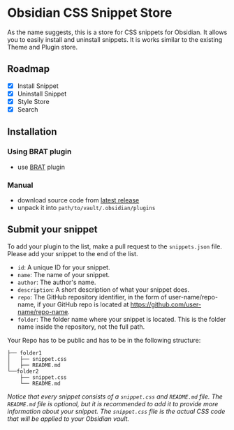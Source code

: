 # Obsidian CSS Snippet Store
As the name suggests, this is a store for CSS snippets for Obsidian. It allows you to easily install and uninstall snippets. It is works similar to the existing Theme and Plugin store.

## Roadmap
- [x] Install Snippet
- [x] Uninstall Snippet
- [x] Style Store
- [x] Search

## Installation

### Using BRAT plugin
- use [BRAT](https://github.com/TfTHacker/obsidian42-brat) plugin
### Manual
- download source code from [latest release](https://github.com/xavwe/obsidian-css-snippet-store/releases/latest)
- unpack it into `path/to/vault/.obsidian/plugins`

## Submit your snippet
To add your plugin to the list, make a pull request to the `snippets.json` file. Please add your snippet to the end of the list.

- `id`: A unique ID for your snippet.
- `name`: The name of your snippet.
- `author`: The author's name.
- `description`: A short description of what your snippet does.
- `repo`: The GitHub repository identifier, in the form of user-name/repo-name, if your GitHub repo is located at https://github.com/user-name/repo-name.
- `folder`: The folder name where your snippet is located. This is the folder name inside the repository, not the full path.

Your Repo has to be public and has to be in the following structure:

```
├── folder1
│   ├── snippet.css
│   ├── README.md
└──folder2
    ├── snippet.css
    └── README.md
```
*Notice that every snippet consists of a `snippet.css` and `README.md` file. The `README.md` file is optional, but it is recommended to add it to provide more information about your snippet. The `snippet.css` file is the actual CSS code that will be applied to your Obsidian vault.*

